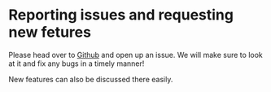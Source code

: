 # Reporting issues and requesting new fetures

Please head over to [Github](https://github.com/wirtnetwork/tracker) and open up an issue.
We will make sure to look at it and fix any bugs in a timely manner!

New features can also be discussed there easily.
